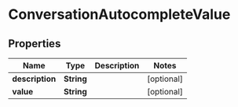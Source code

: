 

# ConversationAutocompleteValue


## Properties

| Name | Type | Description | Notes |
|------------ | ------------- | ------------- | -------------|
|**description** | **String** |  |  [optional] |
|**value** | **String** |  |  [optional] |



